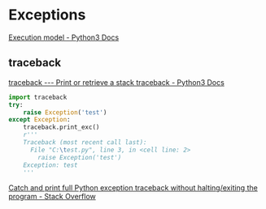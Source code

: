 # Exceptions
[Execution model - Python3 Docs](https://docs.python.org/3/reference/executionmodel.html#exceptions)

## traceback
[traceback --- Print or retrieve a stack traceback - Python3 Docs](https://docs.python.org/3/library/traceback.html)

```python
import traceback
try:
    raise Exception('test')
except Exception:
    traceback.print_exc()
    r'''
    Traceback (most recent call last):
      File "C:\test.py", line 3, in <cell line: 2>
        raise Exception('test')
    Exception: test
    '''
```

[Catch and print full Python exception traceback without halting/exiting the program - Stack Overflow](https://stackoverflow.com/questions/3702675/catch-and-print-full-python-exception-traceback-without-halting-exiting-the-prog)